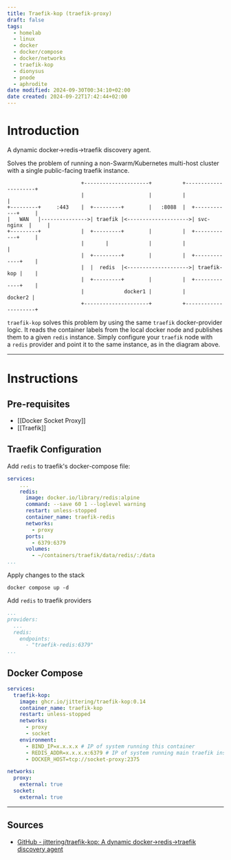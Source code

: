 ```yaml
---
title: Traefik-kop (traefik-proxy)
draft: false
tags:
  - homelab
  - linux
  - docker
  - docker/compose
  - docker/networks
  - traefik-kop
  - dionysus
  - pnode
  - aphrodite
date modified: 2024-09-30T00:34:10+02:00
date created: 2024-09-22T17:42:44+02:00
---
```


# Introduction
A dynamic docker->redis->traefik discovery agent.

Solves the problem of running a non-Swarm/Kubernetes multi-host cluster with a single public-facing traefik instance.

```
                        +---------------------+          +---------------------+
                        |                     |          |                     |
+---------+     :443    |  +---------+        |   :8088  |  +------------+     |
|   WAN   |--------------->| traefik |<-------------------->| svc-nginx  |     |
+---------+             |  +---------+        |          |  +------------+     |
                        |       |             |          |                     |
                        |  +---------+        |          |  +-------------+    |
                        |  |  redis  |<-------------------->| traefik-kop |    |
                        |  +---------+        |          |  +-------------+    |
                        |             docker1 |          |             docker2 |
                        +---------------------+          +---------------------+
```

`traefik-kop` solves this problem by using the same `traefik` docker-provider logic. It reads the container labels from the local docker node and publishes them to a given `redis` instance. Simply configure your `traefik` node with a `redis` provider and point it to the same instance, as in the diagram above.


---

# Instructions

## Pre-requisites
- [[Docker Socket Proxy]]
- [[Traefik]]

## Traefik Configuration

Add `redis` to traefik's docker-compose file:
```yaml title="traefik/docker-compose.yml"
services:
	...
	redis:
	  image: docker.io/library/redis:alpine
	  command: --save 60 1 --loglevel warning
	  restart: unless-stopped
	  container_name: traefik-redis
	  networks:
	    - proxy
	  ports:
	    - 6379:6379
	  volumes:
	    - ~/containers/traefik/data/redis/:/data
...
```

Apply changes to the stack
```shell
docker compose up -d
```

Add `redis` to traefik providers
```yaml title="containers/traefik/data/traefik.yml"
...
providers:
  ...
  redis:
    endpoints:
      - "traefik-redis:6379"
...
```

## Docker Compose

```yaml title="containers/traefik-kop/docker-compose.yml"
services:
  traefik-kop:
    image: ghcr.io/jittering/traefik-kop:0.14
    container_name: traefik-kop
    restart: unless-stopped
    networks:
      - proxy
      - socket
    environment:
      - BIND_IP=x.x.x.x # IP of system running this container
      - REDIS_ADDR=x.x.x.x:6379 # IP of system running main traefik instance
      - DOCKER_HOST=tcp://socket-proxy:2375

networks:
  proxy:
    external: true
  socket:
    external: true
```

---

## Sources
- [GitHub - jittering/traefik-kop: A dynamic docker-\>redis-\>traefik discovery agent](https://github.com/jittering/traefik-kop)